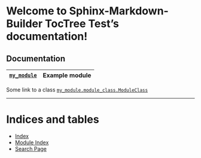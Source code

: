 <meta name="author" content="Liran Funaro"/>
<meta name="copyright" content="Copyright (c) 2023-2024, Liran Funaro."/>
<meta name="version" content="0.6.7"/>

<!-- Taken from https://github.com/FabianNiehaus/sphinx-starlight-builder-toctree-test -->
<!-- Sphinx-Markdown-Builder TocTree Test documentation master file, created by
sphinx-quickstart on Thu Sep  3 12:25:35 2020.
You can adapt this file completely to your liking, but it should at least
contain the root `toctree` directive. -->

<a id="welcome-to-sphinx-starlight-builder-toctree-test-s-documentation"></a>

# Welcome to Sphinx-Markdown-Builder TocTree Test’s documentation!

<a id="documentation"></a>

## Documentation

| [`my_module`](https://localhost/library/my_module.html#module-my_module) | Example module |
| ------------------------------------------------------------------------ | -------------- |

Some link to a class [`my_module.module_class.ModuleClass`](https://localhost/library/my_module.module_class.html#my_module.module_class.ModuleClass)

---

<a id="indices-and-tables"></a>

# Indices and tables

- [Index](https://localhost/genindex.html)
- [Module Index](https://localhost/py-modindex.html)
- [Search Page](https://localhost/search.html)

